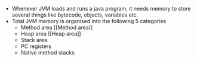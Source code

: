 - Whenever JVM loads and runs a java program, it needs memory to store several things like bytecode, objects, variables etc.
- Total JVM memory is organised into the following 5 categories
	- Method area [[Method area]]
	- Heap area [[Heap area]]
	- Stack area
	- PC registers
	- Native method stacks